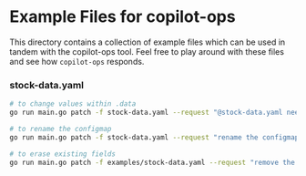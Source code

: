 # Example Files for copilot-ops

This directory contains a collection of example files which can be used in tandem
with the copilot-ops tool.
Feel free to play around with these files and see how `copilot-ops` responds.

### stock-data.yaml 


```sh
# to change values within .data
go run main.go patch -f stock-data.yaml --request "@stock-data.yaml needs an additional field to hold 50000 units of AMC stock"

# to rename the configmap
go run main.go patch -f stock-data.yaml --request "rename the configmap to 'stock-holdings'"

# to erase existing fields
go run main.go patch -f examples/stock-data.yaml --request "remove the existing data fields in @stock-data.yaml"
```
